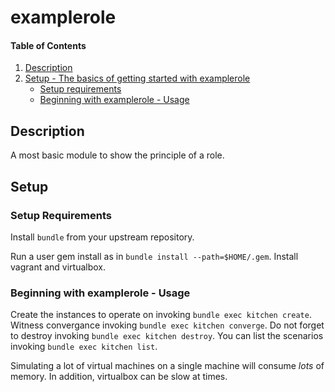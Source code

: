 # examplerole

#### Table of Contents

1. [Description](#description)
1. [Setup - The basics of getting started with examplerole](#setup)
    * [Setup requirements](#setup-requirements)
    * [Beginning with examplerole - Usage](#beginning-with-examplerole)

## Description

A most basic module to show the principle of a role. 

## Setup

### Setup Requirements 

Install ```bundle``` from your upstream repository.

Run a user gem install as in ```bundle install --path=$HOME/.gem```. Install
vagrant and virtualbox.

### Beginning with examplerole - Usage

Create the instances to operate on invoking ```bundle exec kitchen create```.
Witness convergance invoking ```bundle exec kitchen converge```.
Do not forget to destroy invoking ```bundle exec kitchen destroy```.
You can list the scenarios invoking ```bundle exec kitchen list```.

Simulating a lot of virtual machines on a single machine will consume *lots*
of memory. In addition, virtualbox can be slow at times.

